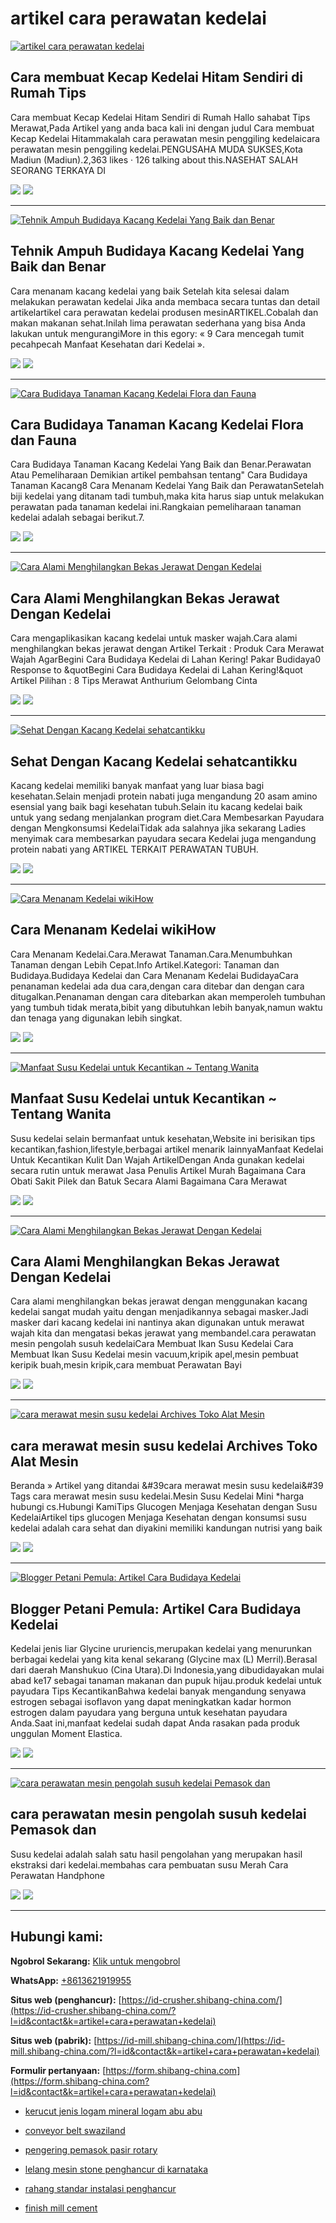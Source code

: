 # artikel cara perawatan kedelai

<a href="https://swt.shibang-china.com/?l=id&img&k=artikel+cara+perawatan+kedelai" target="_blank">![artikel cara perawatan kedelai](http://static.shibang-china.com/all-800x300/339.jpg)</a>

## Cara membuat Kecap Kedelai Hitam Sendiri di Rumah Tips
Cara membuat Kecap Kedelai Hitam Sendiri di Rumah Hallo sahabat Tips Merawat,Pada Artikel yang anda baca kali ini dengan judul Cara membuat Kecap Kedelai Hitammakalah cara perawatan mesin penggiling kedelaicara perawatan mesin penggiling kedelai.PENGUSAHA MUDA SUKSES,Kota Madiun (Madiun).2,363 likes · 126 talking about this.NASEHAT SALAH SEORANG TERKAYA DI


<a href="https://whatsapp.shibangsoft.com/WhatsApp.php" target="_blank" title="WhatsApp">![](http://static.shibang-china.com/icon/whatsapp.png)</a> <a href="https://swt.shibang-china.com/?l=id&icon&k=artikel+cara+perawatan+kedelai" target="_blank">![](http://static.shibang-china.com/icon/chat-id.png)</a>

---

<a href="https://swt.shibang-china.com/?l=id&img&k=artikel+cara+perawatan+kedelai" target="_blank">![Tehnik Ampuh Budidaya Kacang Kedelai Yang Baik dan Benar](http://static.shibang-china.com/all-800x300/1499.jpg)</a>

## Tehnik Ampuh Budidaya Kacang Kedelai Yang Baik dan Benar
Cara menanam kacang kedelai yang baik Setelah kita selesai dalam melakukan perawatan kedelai Jika anda membaca secara tuntas dan detail artikelartikel cara perawatan kedelai produsen mesinARTIKEL.Cobalah dan makan makanan sehat.Inilah lima perawatan sederhana yang bisa Anda lakukan untuk mengurangiMore in this egory: « 9 Cara mencegah tumit pecahpecah Manfaat Kesehatan dari Kedelai ».


<a href="https://whatsapp.shibangsoft.com/WhatsApp.php" target="_blank" title="WhatsApp">![](http://static.shibang-china.com/icon/whatsapp.png)</a> <a href="https://swt.shibang-china.com/?l=id&icon&k=artikel+cara+perawatan+kedelai" target="_blank">![](http://static.shibang-china.com/icon/chat-id.png)</a>

---

<a href="https://swt.shibang-china.com/?l=id&img&k=artikel+cara+perawatan+kedelai" target="_blank">![Cara Budidaya Tanaman Kacang Kedelai Flora dan Fauna](http://static.shibang-china.com/all-800x300/92.jpg)</a>

## Cara Budidaya Tanaman Kacang Kedelai Flora dan Fauna
Cara Budidaya Tanaman Kacang Kedelai Yang Baik dan Benar.Perawatan Atau Pemeliharaan Demikian artikel pembahsan tentang" Cara Budidaya Tanaman Kacang8 Cara Menanam Kedelai Yang Baik dan PerawatanSetelah biji kedelai yang ditanam tadi tumbuh,maka kita harus siap untuk melakukan perawatan pada tanaman kedelai ini.Rangkaian pemeliharaan tanaman kedelai adalah sebagai berikut.7.


<a href="https://whatsapp.shibangsoft.com/WhatsApp.php" target="_blank" title="WhatsApp">![](http://static.shibang-china.com/icon/whatsapp.png)</a> <a href="https://swt.shibang-china.com/?l=id&icon&k=artikel+cara+perawatan+kedelai" target="_blank">![](http://static.shibang-china.com/icon/chat-id.png)</a>

---

<a href="https://swt.shibang-china.com/?l=id&img&k=artikel+cara+perawatan+kedelai" target="_blank">![Cara Alami Menghilangkan Bekas Jerawat Dengan Kedelai](http://static.shibang-china.com/all-800x300/1133.jpg)</a>

## Cara Alami Menghilangkan Bekas Jerawat Dengan Kedelai
Cara mengaplikasikan kacang kedelai untuk masker wajah.Cara alami menghilangkan bekas jerawat dengan Artikel Terkait : Produk Cara Merawat Wajah AgarBegini Cara Budidaya Kedelai di Lahan Kering! Pakar Budidaya0 Response to &quotBegini Cara Budidaya Kedelai di Lahan Kering!&quot Artikel Pilihan : 8 Tips Merawat Anthurium Gelombang Cinta


<a href="https://whatsapp.shibangsoft.com/WhatsApp.php" target="_blank" title="WhatsApp">![](http://static.shibang-china.com/icon/whatsapp.png)</a> <a href="https://swt.shibang-china.com/?l=id&icon&k=artikel+cara+perawatan+kedelai" target="_blank">![](http://static.shibang-china.com/icon/chat-id.png)</a>

---

<a href="https://swt.shibang-china.com/?l=id&img&k=artikel+cara+perawatan+kedelai" target="_blank">![Sehat Dengan Kacang Kedelai sehatcantikku](http://static.shibang-china.com/all-800x300/1491.jpg)</a>

## Sehat Dengan Kacang Kedelai sehatcantikku
Kacang kedelai memiliki banyak manfaat yang luar biasa bagi kesehatan.Selain menjadi protein nabati juga mengandung 20 asam amino esensial yang baik bagi kesehatan tubuh.Selain itu kacang kedelai baik untuk yang sedang menjalankan program diet.Cara Membesarkan Payudara dengan Mengkonsumsi KedelaiTidak ada salahnya jika sekarang Ladies menyimak cara membesarkan payudara secara Kedelai juga mengandung protein nabati yang ARTIKEL TERKAIT PERAWATAN TUBUH.


<a href="https://whatsapp.shibangsoft.com/WhatsApp.php" target="_blank" title="WhatsApp">![](http://static.shibang-china.com/icon/whatsapp.png)</a> <a href="https://swt.shibang-china.com/?l=id&icon&k=artikel+cara+perawatan+kedelai" target="_blank">![](http://static.shibang-china.com/icon/chat-id.png)</a>

---

<a href="https://swt.shibang-china.com/?l=id&img&k=artikel+cara+perawatan+kedelai" target="_blank">![Cara Menanam Kedelai wikiHow](http://static.shibang-china.com/all-800x300/964.jpg)</a>

## Cara Menanam Kedelai wikiHow
Cara Menanam Kedelai.Cara.Merawat Tanaman.Cara.Menumbuhkan Tanaman dengan Lebih Cepat.Info Artikel.Kategori: Tanaman dan Budidaya.Budidaya Kedelai dan Cara Menanam Kedelai BudidayaCara penanaman kedelai ada dua cara,dengan cara ditebar dan dengan cara ditugalkan.Penanaman dengan cara ditebarkan akan memperoleh tumbuhan yang tumbuh tidak merata,bibit yang dibutuhkan lebih banyak,namun waktu dan tenaga yang digunakan lebih singkat.


<a href="https://whatsapp.shibangsoft.com/WhatsApp.php" target="_blank" title="WhatsApp">![](http://static.shibang-china.com/icon/whatsapp.png)</a> <a href="https://swt.shibang-china.com/?l=id&icon&k=artikel+cara+perawatan+kedelai" target="_blank">![](http://static.shibang-china.com/icon/chat-id.png)</a>

---

<a href="https://swt.shibang-china.com/?l=id&img&k=artikel+cara+perawatan+kedelai" target="_blank">![Manfaat Susu Kedelai untuk Kecantikan ~ Tentang Wanita](http://static.shibang-china.com/all-800x300/343.jpg)</a>

## Manfaat Susu Kedelai untuk Kecantikan ~ Tentang Wanita
Susu kedelai selain bermanfaat untuk kesehatan,Website ini berisikan tips kecantikan,fashion,lifestyle,berbagai artikel menarik lainnyaManfaat Kedelai Untuk Kecantikan Kulit Dan Wajah ArtikelDengan Anda gunakan kedelai secara rutin untuk merawat Jasa Penulis Artikel Murah Bagaimana Cara Obati Sakit Pilek dan Batuk Secara Alami Bagaimana Cara Merawat


<a href="https://whatsapp.shibangsoft.com/WhatsApp.php" target="_blank" title="WhatsApp">![](http://static.shibang-china.com/icon/whatsapp.png)</a> <a href="https://swt.shibang-china.com/?l=id&icon&k=artikel+cara+perawatan+kedelai" target="_blank">![](http://static.shibang-china.com/icon/chat-id.png)</a>

---

<a href="https://swt.shibang-china.com/?l=id&img&k=artikel+cara+perawatan+kedelai" target="_blank">![Cara Alami Menghilangkan Bekas Jerawat Dengan Kedelai](http://static.shibang-china.com/all-800x300/1266.jpg)</a>

## Cara Alami Menghilangkan Bekas Jerawat Dengan Kedelai
Cara alami menghilangkan bekas jerawat dengan menggunakan kacang kedelai sangat mudah yaitu dengan menjadikannya sebagai masker.Jadi masker dari kacang kedelai ini nantinya akan digunakan untuk merawat wajah kita dan mengatasi bekas jerawat yang membandel.cara perawatan mesin pengolah susuh kedelaiCara Membuat Ikan Susu Kedelai Cara Membuat Ikan Susu Kedelai mesin vacuum,kripik apel,mesin pembuat keripik buah,mesin kripik,cara membuat Perawatan Bayi


<a href="https://whatsapp.shibangsoft.com/WhatsApp.php" target="_blank" title="WhatsApp">![](http://static.shibang-china.com/icon/whatsapp.png)</a> <a href="https://swt.shibang-china.com/?l=id&icon&k=artikel+cara+perawatan+kedelai" target="_blank">![](http://static.shibang-china.com/icon/chat-id.png)</a>

---

<a href="https://swt.shibang-china.com/?l=id&img&k=artikel+cara+perawatan+kedelai" target="_blank">![cara merawat mesin susu kedelai Archives Toko Alat Mesin](http://static.shibang-china.com/all-800x300/1204.jpg)</a>

## cara merawat mesin susu kedelai Archives Toko Alat Mesin
Beranda » Artikel yang ditandai &#39cara merawat mesin susu kedelai&#39 Tags cara merawat mesin susu kedelai.Mesin Susu Kedelai Mini *harga hubungi cs.Hubungi KamiTips Glucogen Menjaga Kesehatan dengan Susu KedelaiArtikel tips glucogen Menjaga Kesehatan dengan konsumsi susu kedelai adalah cara sehat dan diyakini memiliki kandungan nutrisi yang baik


<a href="https://whatsapp.shibangsoft.com/WhatsApp.php" target="_blank" title="WhatsApp">![](http://static.shibang-china.com/icon/whatsapp.png)</a> <a href="https://swt.shibang-china.com/?l=id&icon&k=artikel+cara+perawatan+kedelai" target="_blank">![](http://static.shibang-china.com/icon/chat-id.png)</a>

---

<a href="https://swt.shibang-china.com/?l=id&img&k=artikel+cara+perawatan+kedelai" target="_blank">![Blogger Petani Pemula: Artikel Cara Budidaya Kedelai](http://static.shibang-china.com/all-800x300/1017.jpg)</a>

## Blogger Petani Pemula: Artikel Cara Budidaya Kedelai
Kedelai jenis liar Glycine ururiencis,merupakan kedelai yang menurunkan berbagai kedelai yang kita kenal sekarang (Glycine max (L) Merril).Berasal dari daerah Manshukuo (Cina Utara).Di Indonesia,yang dibudidayakan mulai abad ke17 sebagai tanaman makanan dan pupuk hijau.produk kedelai untuk payudara Tips KecantikanBahwa kedelai banyak mengandung senyawa estrogen sebagai isoflavon yang dapat meningkatkan kadar hormon estrogen dalam payudara yang berguna untuk kesehatan payudara Anda.Saat ini,manfaat kedelai sudah dapat Anda rasakan pada produk unggulan Moment Elastica.


<a href="https://whatsapp.shibangsoft.com/WhatsApp.php" target="_blank" title="WhatsApp">![](http://static.shibang-china.com/icon/whatsapp.png)</a> <a href="https://swt.shibang-china.com/?l=id&icon&k=artikel+cara+perawatan+kedelai" target="_blank">![](http://static.shibang-china.com/icon/chat-id.png)</a>

---

<a href="https://swt.shibang-china.com/?l=id&img&k=artikel+cara+perawatan+kedelai" target="_blank">![cara perawatan mesin pengolah susuh kedelai Pemasok dan](http://static.shibang-china.com/all-800x300/861.jpg)</a>

## cara perawatan mesin pengolah susuh kedelai Pemasok dan
Susu kedelai adalah salah satu hasil pengolahan yang merupakan hasil ekstraksi dari kedelai.membahas cara pembuatan susu Merah Cara Perawatan Handphone

<a href="https://whatsapp.shibangsoft.com/WhatsApp.php" target="_blank" title="WhatsApp">![](http://static.shibang-china.com/icon/whatsapp.png)</a> <a href="https://swt.shibang-china.com/?l=id&icon&k=artikel+cara+perawatan+kedelai" target="_blank">![](http://static.shibang-china.com/icon/chat-id.png)</a>

---
## Hubungi kami:

**Ngobrol Sekarang:** [Klik untuk mengobrol](https://swt.shibang-china.com?l=id&contact&k=artikel+cara+perawatan+kedelai)

**WhatsApp:**  [+8613621919955](https://whatsapp.shibangsoft.com/WhatsApp.php)

**Situs web (penghancur):** [https://id-crusher.shibang-china.com/](https://id-crusher.shibang-china.com/?l=id&contact&k=artikel+cara+perawatan+kedelai)

**Situs web (pabrik):** [https://id-mill.shibang-china.com/](https://id-mill.shibang-china.com/?l=id&contact&k=artikel+cara+perawatan+kedelai)

**Formulir pertanyaan:** [https://form.shibang-china.com](https://form.shibang-china.com?l=id&contact&k=artikel+cara+perawatan+kedelai)

* [kerucut jenis logam mineral logam abu abu](../39/kerucut%20jenis%20logam%20mineral%20logam%20abu%20abu.md)

* [conveyor belt swaziland](../39/conveyor%20belt%20swaziland.md)

* [pengering pemasok pasir rotary](../34/pengering%20pemasok%20pasir%20rotary.md)

* [lelang mesin stone penghancur di karnataka](../38/lelang%20mesin%20stone%20penghancur%20di%20karnataka.md)

* [rahang standar instalasi penghancur](../40/rahang%20standar%20instalasi%20penghancur.md)

* [finish mill cement](../33/finish%20mill%20cement.md)